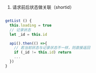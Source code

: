 1. 请求前后状态做关联（shortid）

```js

getList () {
  this.loading = true
  // 记录状态
  let _id = this.id

  api().then(() =>{
    // 若当前状态与记录状态不一样，则直接返回
    if (_id != this.id) return
    ...
  })
}
```


